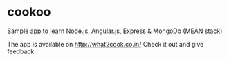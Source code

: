 cookoo
======
Sample app to learn Node.js, Angular.js, Express & MongoDb (MEAN stack)

The app is available on http://what2cook.co.in/ Check it out and give feedback.
